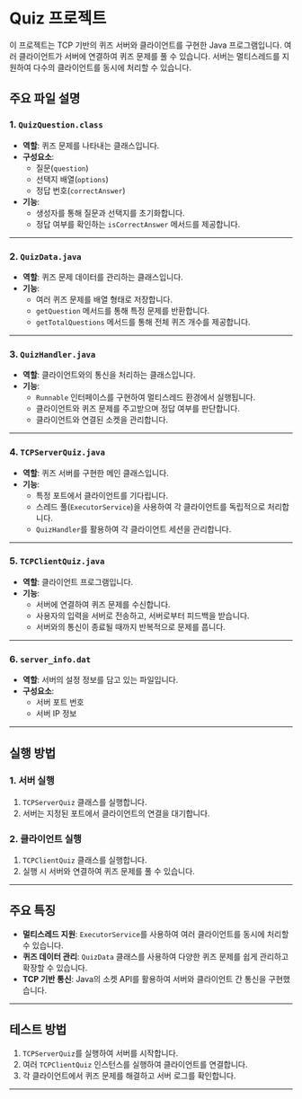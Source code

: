# Quiz 프로젝트

이 프로젝트는 TCP 기반의 퀴즈 서버와 클라이언트를 구현한 Java 프로그램입니다. 여러 클라이언트가 서버에 연결하여 퀴즈 문제를 풀 수 있습니다. 서버는 멀티스레드를 지원하여 다수의 클라이언트를 동시에 처리할 수 있습니다.

## 주요 파일 설명

### 1. `QuizQuestion.class`
- **역할**: 퀴즈 문제를 나타내는 클래스입니다.
- **구성요소**:
  - 질문(`question`)
  - 선택지 배열(`options`)
  - 정답 번호(`correctAnswer`)
- **기능**:
  - 생성자를 통해 질문과 선택지를 초기화합니다.
  - 정답 여부를 확인하는 `isCorrectAnswer` 메서드를 제공합니다.

---

### 2. `QuizData.java`
- **역할**: 퀴즈 문제 데이터를 관리하는 클래스입니다.
- **기능**:
  - 여러 퀴즈 문제를 배열 형태로 저장합니다.
  - `getQuestion` 메서드를 통해 특정 문제를 반환합니다.
  - `getTotalQuestions` 메서드를 통해 전체 퀴즈 개수를 제공합니다.

---

### 3. `QuizHandler.java`
- **역할**: 클라이언트와의 통신을 처리하는 클래스입니다.
- **기능**:
  - `Runnable` 인터페이스를 구현하여 멀티스레드 환경에서 실행됩니다.
  - 클라이언트와 퀴즈 문제를 주고받으며 정답 여부를 판단합니다.
  - 클라이언트와 연결된 소켓을 관리합니다.

---

### 4. `TCPServerQuiz.java`
- **역할**: 퀴즈 서버를 구현한 메인 클래스입니다.
- **기능**:
  - 특정 포트에서 클라이언트를 기다립니다.
  - 스레드 풀(`ExecutorService`)을 사용하여 각 클라이언트를 독립적으로 처리합니다.
  - `QuizHandler`를 활용하여 각 클라이언트 세션을 관리합니다.

---

### 5. `TCPClientQuiz.java`
- **역할**: 클라이언트 프로그램입니다.
- **기능**:
  - 서버에 연결하여 퀴즈 문제를 수신합니다.
  - 사용자의 입력을 서버로 전송하고, 서버로부터 피드백을 받습니다.
  - 서버와의 통신이 종료될 때까지 반복적으로 문제를 풉니다.

---

### 6. `server_info.dat`
- **역할**: 서버의 설정 정보를 담고 있는 파일입니다.
- **구성요소**:
  - 서버 포트 번호
  - 서버 IP 정보

---

## 실행 방법

### 1. 서버 실행
1. `TCPServerQuiz` 클래스를 실행합니다.
2. 서버는 지정된 포트에서 클라이언트의 연결을 대기합니다.

### 2. 클라이언트 실행
1. `TCPClientQuiz` 클래스를 실행합니다.
2. 실행 시 서버와 연결하여 퀴즈 문제를 풀 수 있습니다.

---

## 주요 특징

- **멀티스레드 지원**: `ExecutorService`를 사용하여 여러 클라이언트를 동시에 처리할 수 있습니다.
- **퀴즈 데이터 관리**: `QuizData` 클래스를 사용하여 다양한 퀴즈 문제를 쉽게 관리하고 확장할 수 있습니다.
- **TCP 기반 통신**: Java의 소켓 API를 활용하여 서버와 클라이언트 간 통신을 구현했습니다.

---

## 테스트 방법
1. `TCPServerQuiz`를 실행하여 서버를 시작합니다.
2. 여러 `TCPClientQuiz` 인스턴스를 실행하여 클라이언트를 연결합니다.
3. 각 클라이언트에서 퀴즈 문제를 해결하고 서버 로그를 확인합니다.

---



